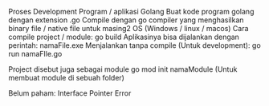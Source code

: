 Proses Development Program / aplikasi Golang
    Buat kode program golang dengan extension .go
    Compile dengan go compiler yang menghasilkan binary file / native file untuk masing2 OS (Windows / linux / macos)
    Cara compile project / module: go build
    Aplikasinya bisa dijalankan dengan perintah: namaFile.exe
    Menjalankan tanpa compile (Untuk development): go run namaFIle.go 

Project disebut juga sebagai module
    go mod init namaModule (Untuk membuat module di sebuah folder)

Belum paham:
Interface
Pointer
Error
